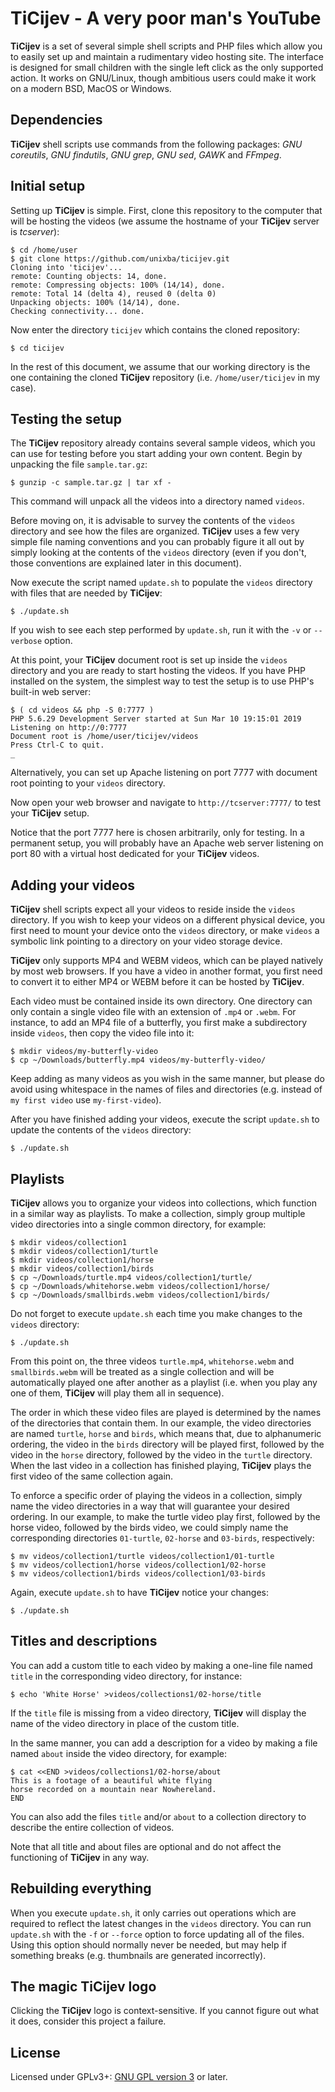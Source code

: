 # TiCijev - A very poor man's YouTube

**TiCijev** is a set of several simple shell scripts and PHP files which allow you to easily set up and maintain a rudimentary video hosting site. The interface is designed for small children with the single left click as the only supported action. It works on GNU/Linux, though ambitious users could make it work on a modern BSD, MacOS or Windows.

## Dependencies

**TiCijev** shell scripts use commands from the following packages: *GNU coreutils*, *GNU findutils*, *GNU grep*, *GNU sed*, *GAWK* and *FFmpeg*.

## Initial setup

Setting up **TiCijev** is simple. First, clone this repository to the computer that will be hosting the videos (we assume the hostname of your **TiCijev** server is *tcserver*):

```
$ cd /home/user
$ git clone https://github.com/unixba/ticijev.git
Cloning into 'ticijev'...
remote: Counting objects: 14, done.
remote: Compressing objects: 100% (14/14), done.
remote: Total 14 (delta 4), reused 0 (delta 0)
Unpacking objects: 100% (14/14), done.
Checking connectivity... done.
```

Now enter the directory `ticijev` which contains the cloned repository:

```
$ cd ticijev
```

In the rest of this document, we assume that our working directory is the one containing the cloned **TiCijev** repository (i.e. `/home/user/ticijev` in my case).

## Testing the setup

The **TiCijev** repository already contains several sample videos, which you can use for testing before you start adding your own content. Begin by unpacking the file `sample.tar.gz`:

```
$ gunzip -c sample.tar.gz | tar xf -
```

This command will unpack all the videos into a directory named `videos`.

Before moving on, it is advisable to survey the contents of the `videos` directory and see how the files are organized. **TiCijev** uses a few very simple file naming conventions and you can probably figure it all out by simply looking at the contents of the `videos` directory (even if you don't, those conventions are explained later in this document).

Now execute the script named `update.sh` to populate the `videos` directory with files that are needed by **TiCijev**:

```
$ ./update.sh
```

If you wish to see each step performed by `update.sh`, run it with the `-v` or `--verbose` option.

At this point, your **TiCijev** document root is set up inside the `videos` directory and you are ready to start hosting the videos. If you have PHP installed on the system, the simplest way to test the setup is to use PHP's built-in web server:

```
$ ( cd videos && php -S 0:7777 )
PHP 5.6.29 Development Server started at Sun Mar 10 19:15:01 2019
Listening on http://0:7777
Document root is /home/user/ticijev/videos
Press Ctrl-C to quit.
_
```

Alternatively, you can set up Apache listening on port 7777 with document root pointing to your `videos` directory.

Now open your web browser and navigate to `http://tcserver:7777/` to test your **TiCijev** setup.

Notice that the port 7777 here is chosen arbitrarily, only for testing. In a permanent setup, you will probably have an Apache web server listening on port 80 with a virtual host dedicated for your **TiCijev** videos.

## Adding your videos

**TiCijev** shell scripts expect all your videos to reside inside the `videos` directory. If you wish to keep your videos on a different physical device, you first need to mount your device onto the `videos` directory, or make `videos` a symbolic link pointing to a directory on your video storage device.

**TiCijev** only supports MP4 and WEBM videos, which can be played natively by most web browsers. If you have a video in another format, you first need to convert it to either MP4 or WEBM before it can be hosted by **TiCijev**.

Each video must be contained inside its own directory. One directory can only contain a single video file with an extension of `.mp4` or `.webm`. For instance, to add an MP4 file of a butterfly, you first make a subdirectory inside `videos`, then copy the video file into it:

```
$ mkdir videos/my-butterfly-video
$ cp ~/Downloads/butterfly.mp4 videos/my-butterfly-video/
```

Keep adding as many videos as you wish in the same manner, but please do avoid using whitespace in the names of files and directories (e.g. instead of `my first video` use `my-first-video`).

After you have finished adding your videos, execute the script `update.sh` to update the contents of the `videos` directory:

```
$ ./update.sh
```

## Playlists

**TiCijev** allows you to organize your videos into collections, which function in a similar way as playlists. To make a collection, simply group multiple video directories into a single common directory, for example:

```
$ mkdir videos/collection1
$ mkdir videos/collection1/turtle
$ mkdir videos/collection1/horse
$ mkdir videos/collection1/birds
$ cp ~/Downloads/turtle.mp4 videos/collection1/turtle/
$ cp ~/Downloads/whitehorse.webm videos/collection1/horse/
$ cp ~/Downloads/smallbirds.webm videos/collection1/birds/
```

Do not forget to execute `update.sh` each time you make changes to the `videos` directory:

```
$ ./update.sh
```

From this point on, the three videos `turtle.mp4`, `whitehorse.webm` and `smallbirds.webm` will be treated as a single collection and will be automatically played one after another as a playlist (i.e. when you play any one of them, **TiCijev** will play them all in sequence).

The order in which these video files are played is determined by the names of the directories that contain them. In our example, the video directories are named `turtle`, `horse` and `birds`, which means that, due to alphanumeric ordering, the video in the `birds` directory will be played first, followed by the video in the `horse` directory, followed by the video in the `turtle` directory. When the last video in a collection has finished playing, **TiCijev** plays the first video of the same collection again.

To enforce a specific order of playing the videos in a collection, simply name the video directories in a way that will guarantee your desired ordering. In our example, to make the turtle video play first, followed by the horse video, followed by the birds video, we could simply name the corresponding directories `01-turtle`, `02-horse` and `03-birds`, respectively:

```
$ mv videos/collection1/turtle videos/collection1/01-turtle
$ mv videos/collection1/horse videos/collection1/02-horse
$ mv videos/collection1/birds videos/collection1/03-birds
```

Again, execute `update.sh` to have **TiCijev** notice your changes:

```
$ ./update.sh
```

## Titles and descriptions

You can add a custom title to each video by making a one-line file named `title` in the corresponding video directory, for instance:

```
$ echo 'White Horse' >videos/collections1/02-horse/title
```

If the `title` file is missing from a video directory, **TiCijev** will display the name of the video directory in place of the custom title.

In the same manner, you can add a description for a video by making a file named `about` inside the video directory, for example:

```
$ cat <<END >videos/collections1/02-horse/about
This is a footage of a beautiful white flying
horse recorded on a mountain near Nowhereland.
END
```

You can also add the files `title` and/or `about` to a collection directory to describe the entire collection of videos.

Note that all title and about files are optional and do not affect the functioning of **TiCijev** in any way.

## Rebuilding everything

When you execute `update.sh`, it only carries out operations which are required to reflect the latest changes in the `videos` directory. You can run `update.sh` with the `-f` or `--force` option to force updating all of the files. Using this option should normally never be needed, but may help if something breaks (e.g. thumbnails are generated incorrectly).

## The magic **TiCijev** logo

Clicking the **TiCijev** logo is context-sensitive. If you cannot figure out what it does, consider this project a failure.

## License

Licensed under GPLv3+:
[GNU GPL version 3](http://gnu.org/licenses/gpl.html)
or later.
